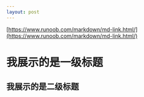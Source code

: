 ```yaml
---
layout: post
---
```

[https://www.runoob.com/markdown/md-link.html/](https://www.runoob.com/markdown/md-link.html/)

# 我展示的是一级标题
## 我展示的是二级标题